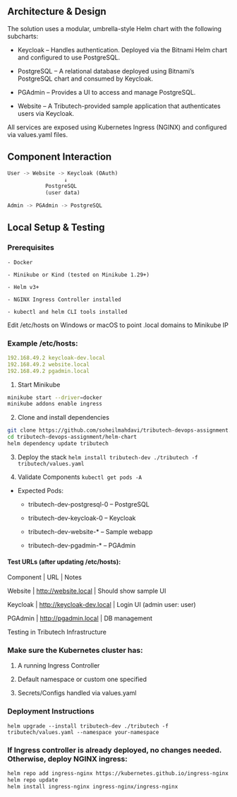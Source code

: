 ## Architecture & Design
The solution uses a modular, umbrella-style Helm chart with the following subcharts:

- Keycloak – Handles authentication. Deployed via the Bitnami Helm chart and configured to use PostgreSQL.

- PostgreSQL – A relational database deployed using Bitnami’s PostgreSQL chart and consumed by Keycloak.

- PGAdmin – Provides a UI to access and manage PostgreSQL.

- Website – A Tributech-provided sample application that authenticates users via Keycloak.

All services are exposed using Kubernetes Ingress (NGINX) and configured via values.yaml files.

## Component Interaction
  ```rust
  User -> Website -> Keycloak (OAuth)
                    ↓
              PostgreSQL
              (user data)

  Admin -> PGAdmin -> PostgreSQL
  ```

## Local Setup & Testing

### Prerequisites
    - Docker

    - Minikube or Kind (tested on Minikube 1.29+)

    - Helm v3+

    - NGINX Ingress Controller installed

    - kubectl and helm CLI tools installed

Edit /etc/hosts on Windows or macOS to point .local domains to Minikube IP

### Example /etc/hosts:

  ```yaml
  192.168.49.2 keycloak-dev.local
  192.168.49.2 website.local
  192.168.49.2 pgadmin.local 
  ```

1. Start Minikube
  ```bash
  minikube start --driver=docker
  minikube addons enable ingress
  ```

2. Clone and install dependencies
  ```bash
  git clone https://github.com/soheilmahdavi/tributech-devops-assignment.git
  cd tributech-devops-assignment/helm-chart
  helm dependency update tributech
  ```

3. Deploy the stack
  `helm install tributech-dev ./tributech -f tributech/values.yaml`

4. Validate Components
  `kubectl get pods -A`

* Expected Pods:

  - tributech-dev-postgresql-0 – PostgreSQL

  - tributech-dev-keycloak-0 – Keycloak

  - tributech-dev-website-* – Sample webapp

  - tributech-dev-pgadmin-* – PGAdmin

#### Test URLs (after updating /etc/hosts):

Component | URL | Notes

Website | http://website.local | Should show sample UI

Keycloak | http://keycloak-dev.local | Login UI (admin user: user)

PGAdmin | http://pgadmin.local | DB management


Testing in Tributech Infrastructure

### Make sure the Kubernetes cluster has:

1. A running Ingress Controller

2. Default namespace or custom one specified

3. Secrets/Configs handled via values.yaml

### Deployment Instructions
  `helm upgrade --install tributech-dev ./tributech -f tributech/values.yaml --namespace your-namespace`

### If Ingress controller is already deployed, no changes needed. Otherwise, deploy NGINX ingress:
  ```bash
  helm repo add ingress-nginx https://kubernetes.github.io/ingress-nginx
  helm repo update
  helm install ingress-nginx ingress-nginx/ingress-nginx
  ```
